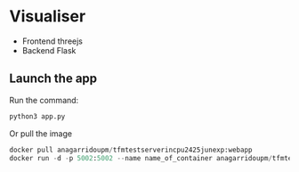 # Visualiser
- Frontend threejs
- Backend Flask

## Launch the app

Run the command:

```bash
python3 app.py 
```

Or pull the image 

```python
docker pull anagarridoupm/tfmtestserverincpu2425junexp:webapp
docker run -d -p 5002:5002 --name name_of_container anagarridoupm/tfmtestserverincpu2425junexp:webapp
```